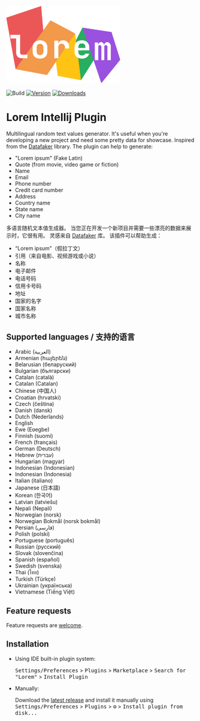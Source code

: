 <p>
<img src="docs/lorem-logo.png" width="305" alt="Lorem logo">
</p>

![Build](https://github.com/alx-mag/lorem-ipsum-generator/workflows/Build/badge.svg)
[![Version](https://img.shields.io/jetbrains/plugin/v/19500-lorem)](https://plugins.jetbrains.com/plugin/19500-lorem)
[![Downloads](https://img.shields.io/jetbrains/plugin/d/19500-lorem)](https://plugins.jetbrains.com/plugin/19500-lorem)

# Lorem Intellij Plugin

<!-- Plugin description -->
Multilingual random text values generator. It's useful when you're developing a new project and need some pretty data for showcase. Inspired from the [Datafaker](https://github.com/datafaker-net/datafaker/) library. The plugin can help to generate:
* "Lorem ipsum" (Fake Latin)
* Quote (from movie, video game or fiction)
* Name
* Email
* Phone number
* Credit card number
* Address
* Country name
* State name
* City name

多语言随机文本值生成器。 当您正在开发一个新项目并需要一些漂亮的数据来展示时，它很有用。 灵感来自 [Datafaker](https://github.com/datafaker-net/datafaker/) 库。 该插件可以帮助生成：
* “Lorem ipsum”（假拉丁文）
* 引用（来自电影、视频游戏或小说）
* 名称
* 电子邮件
* 电话号码
* 信用卡号码
* 地址
* 国家的名字
* 国家名称
* 城市名称

## Supported languages / 支持的语言

* Arabic (العربية)
* Armenian (հայերեն)
* Belarusian (беларуский)
* Bulgarian (български)
* Catalan (català)
* Catalan (Catalan)
* Chinese (中国人)
* Croatian (hrvatski)
* Czech (čeština)
* Danish (dansk)
* Dutch (Nederlands)
* English 
* Ewe (Eʋegbe)
* Finnish (suomi)
* French (français)
* German (Deutsch)
* Hebrew (עברית)
* Hungarian (magyar)
* Indonesian (Indonesian)
* Indonesian (Indonesia)
* Italian (italiano)
* Japanese (日本語)
* Korean (한국어)
* Latvian (latviešu)
* Nepali (Nepali)
* Norwegian (norsk)
* Norwegian Bokmål (norsk bokmål)
* Persian (فارسی)
* Polish (polski)
* Portuguese (português)
* Russian (русский)
* Slovak (slovenčina)
* Spanish (español)
* Swedish (svenska)
* Thai (ไทย)
* Turkish (Türkçe)
* Ukrainian (українська)
* Vietnamese (Tiếng Việt)

## Feature requests
Feature requests are [welcome](https://github.com/alx-mag/lorem/issues).

<!-- Plugin description end -->

## Installation

- Using IDE built-in plugin system:
  
  <kbd>Settings/Preferences</kbd> > <kbd>Plugins</kbd> > <kbd>Marketplace</kbd> > <kbd>Search for "Lorem"</kbd> >
  <kbd>Install Plugin</kbd>
  
- Manually:

  Download the [latest release](https://github.com/alx-mag/alxmag.lorem/releases/latest) and install it manually using
  <kbd>Settings/Preferences</kbd> > <kbd>Plugins</kbd> > <kbd>⚙️</kbd> > <kbd>Install plugin from disk...</kbd>
